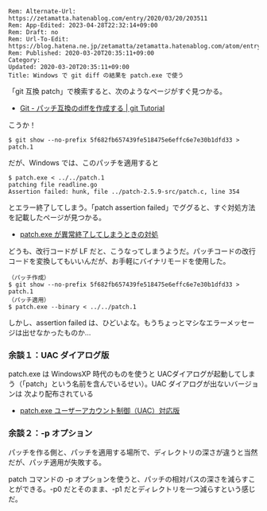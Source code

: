 ```header
Rem: Alternate-Url: https://zetamatta.hatenablog.com/entry/2020/03/20/203511
Rem: App-Edited: 2023-04-28T22:32:14+09:00
Rem: Draft: no
Rem: Url-To-Edit: https://blog.hatena.ne.jp/zetamatta/zetamatta.hatenablog.com/atom/entry/26006613538126204
Rem: Published: 2020-03-20T20:35:11+09:00
Category:
Updated: 2020-03-20T20:35:11+09:00
Title: Windows で git diff の結果を patch.exe で使う
```
「git 互換 patch」で検索すると、次のようなページがすぐ見つかる。

* [Git - パッチ互換のdiffを作成する | git Tutorial](https://riptutorial.com/ja/git/example/9533/%E3%83%91%E3%83%83%E3%83%81%E4%BA%92%E6%8F%9B%E3%81%AEdiff%E3%82%92%E4%BD%9C%E6%88%90%E3%81%99%E3%82%8B)

こうか！

```
$ git show --no-prefix 5f682fb657439fe518475e6effc6e7e30b1dfd33 > patch.1
```

だが、Windows では、このパッチを適用すると

```
$ patch.exe < ../../patch.1
patching file readline.go
Assertion failed: hunk, file ../patch-2.5.9-src/patch.c, line 354       
```

とエラー終了してしまう。「patch assertion failed」でググると、すぐ対処方法を記載したページが見つかる。

* [patch.exe が異常終了してしまうときの対処](https://blogs.osdn.jp/2016/05/16/patch.html)

どうも、改行コードが  LF だと、こうなってしまうようだ。パッチコードの改行コードを変換してもいいんだが、お手軽にバイナリモードを使用した。

```
（パッチ作成）
$ git show --no-prefix 5f682fb657439fe518475e6effc6e7e30b1dfd33 > patch.1
（パッチ適用）
$ patch.exe --binary < ../../patch.1 
```

しかし、assertion failed は、ひどいよな。もうちょっとマシなエラーメッセージは出せなかったものか…

### 余談１：UAC ダイアログ版

patch.exe は WindowsXP 時代のものを使うと UACダイアログが起動してしまう（「patch」という名前を含んでいるせい）。UAC ダイアログが出ないバージョンは 次より配布されている

* [patch.exe ユーザーアカウント制御（UAC）対応版](https://blogs.osdn.jp/2015/01/13/patch.html)

### 余談２：-p オプション

パッチを作る側と、パッチを適用する場所で、ディレクトリの深さが違うと当然だが、パッチ適用が失敗する。

patch コマンドの -p オプションを使うと、パッチの相対パスの深さを減らすことができる。-p0 だとそのまま、-p1 だとディレクトリを一つ減らすという感じだ。
